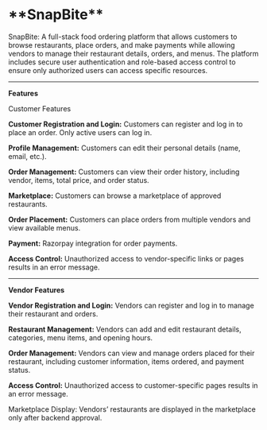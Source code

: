 <h1>**SnapBite**</h1>

SnapBite: A full-stack food ordering platform that allows customers to browse restaurants, place orders, and make payments while allowing vendors to manage their restaurant details, orders, and menus.
The platform includes secure user authentication and role-based access control to ensure only authorized users can access specific resources.

---

**Features**

Customer Features

**Customer Registration and Login:**
Customers can register and log in to place an order. Only active users can log in.

**Profile Management:**
Customers can edit their personal details (name, email, etc.).

**Order Management:**
Customers can view their order history, including vendor, items, total price, and order status.

**Marketplace:**
Customers can browse a marketplace of approved restaurants.

**Order Placement:**
Customers can place orders from multiple vendors and view available menus.

**Payment:**
Razorpay integration for order payments.

**Access Control:**
Unauthorized access to vendor-specific links or pages results in an error message.

---

**Vendor Features**

**Vendor Registration and Login:**
Vendors can register and log in to manage their restaurant and orders.

**Restaurant Management:**
Vendors can add and edit restaurant details, categories, menu items, and opening hours.

**Order Management:**
Vendors can view and manage orders placed for their restaurant, including customer information, items ordered, and payment status.

**Access Control:**
Unauthorized access to customer-specific pages results in an error message.

Marketplace Display:
Vendors’ restaurants are displayed in the marketplace only after backend approval.
